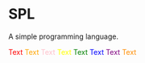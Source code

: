 # SPL

A simple programming language.

<font color=red>Text</font>
<font color=orange>Text</font>
<font color=pink>Text</font>
<font color=yellow>Text</font>
<font color=green>Text</font>
<font color=blue>Text</font>
<font color=purple>Text</font>
<font color=darkorange>Text</font>
